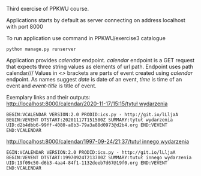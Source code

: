 Third exercise of PPKWU course.

Applications starts by default as server connecting on address localhost with port 8000

To run application use command in PPKWU/exercise3 catalogue
```
python manage.py runserver
```

Application provides *calendar* endpoint.
*calendar* endpoint is a GET request that expects three string values as elements of url path.
Endpoint uses path calendar/<date>/<time>/<event-title>
Values in *<>* brackets are parts of event created using *calendar* endpoint. As names suggest *date* is date of an event, *time* is time of an event and *event-title* is title of event.

Exemplary links and their outputs:  
[http://localhost:8000/calendar/2020-11-17/15:15/tytuł wydarzenia]()
```
BEGIN:VCALENDAR VERSION:2.0 PRODID:ics.py - http://git.io/lLljaA BEGIN:VEVENT DTSTART:20201117T151500Z SUMMARY:tytuł wydarzenia UID:d2b4dbb6-99ff-4080-a8b3-79a3a88d0973@d2b4.org END:VEVENT END:VCALENDAR
```

[http://localhost:8000/calendar/1997-09-24/21:37/tutuł innego wydarzenia]()
```
EGIN:VCALENDAR VERSION:2.0 PRODID:ics.py - http://git.io/lLljaA BEGIN:VEVENT DTSTART:19970924T213700Z SUMMARY:tutuł innego wydarzenia UID:19f09c50-d6b3-4aa4-84f1-1132deeb7d67@19f0.org END:VEVENT END:VCALENDAR
```